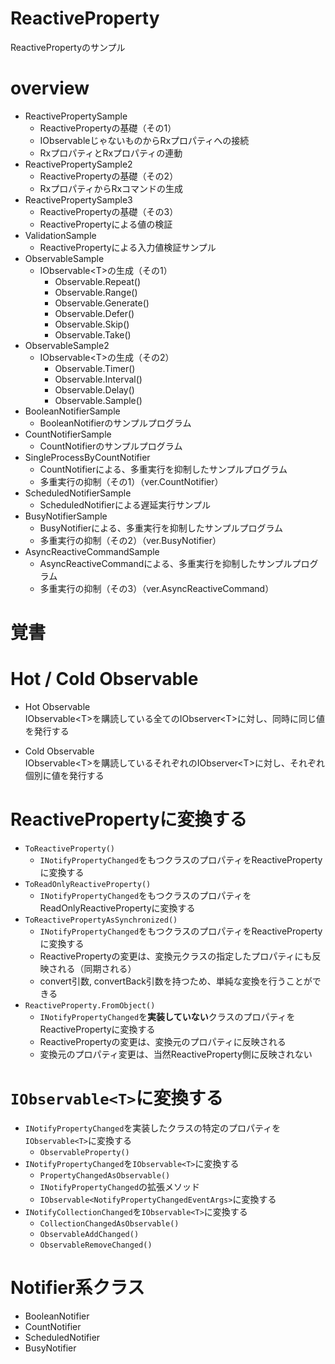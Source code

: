 # ReactiveProperty

ReactivePropertyのサンプル

# overview

- ReactivePropertySample
    - ReactivePropertyの基礎（その1）
    - IObservable<T>じゃないものからRxプロパティへの接続
    - RxプロパティとRxプロパティの連動
- ReactivePropertySample2
    - ReactivePropertyの基礎（その2）
    - RxプロパティからRxコマンドの生成
- ReactivePropertySample3
    - ReactivePropertyの基礎（その3）
    - ReactivePropertyによる値の検証
- ValidationSample
    - ReactivePropertyによる入力値検証サンプル
- ObservableSample
    - IObservable\<T\>の生成（その1）
        - Observable.Repeat()
        - Observable.Range()
        - Observable.Generate()
        - Observable.Defer()
        - Observable.Skip()
        - Observable.Take()
- ObservableSample2
    - IObservable\<T\>の生成（その2）
        - Observable.Timer()
        - Observable.Interval()
        - Observable.Delay()
        - Observable.Sample()
- BooleanNotifierSample
    - BooleanNotifierのサンプルプログラム
- CountNotifierSample
    - CountNotifierのサンプルプログラム
- SingleProcessByCountNotifier
    - CountNotifierによる、多重実行を抑制したサンプルプログラム
    - 多重実行の抑制（その1）（ver.CountNotifier）
- ScheduledNotifierSample
    - ScheduledNotifierによる遅延実行サンプル
- BusyNotifierSample
    - BusyNotifierによる、多重実行を抑制したサンプルプログラム
    - 多重実行の抑制（その2）（ver.BusyNotifier）
- AsyncReactiveCommandSample
    - AsyncReactiveCommandによる、多重実行を抑制したサンプルプログラム
    - 多重実行の抑制（その3）（ver.AsyncReactiveCommand）

# 覚書

# Hot / Cold Observable

- Hot Observable  
    IObservable\<T\>を購読している全てのIObserver\<T\>に対し、同時に同じ値を発行する

- Cold Observable  
    IObservable\<T\>を購読しているそれぞれのIObserver\<T\>に対し、それぞれ個別に値を発行する

# ReactivePropertyに変換する

- `ToReactiveProperty()`
    - `INotifyPropertyChanged`をもつクラスのプロパティをReactivePropertyに変換する
- `ToReadOnlyReactiveProperty()`
    - `INotifyPropertyChanged`をもつクラスのプロパティをReadOnlyReactivePropertyに変換する
- `ToReactivePropertyAsSynchronized()`
    - `INotifyPropertyChanged`をもつクラスのプロパティをReactivePropertyに変換する
    - ReactivePropertyの変更は、変換元クラスの指定したプロパティにも反映される（同期される）
    - convert引数, convertBack引数を持つため、単純な変換を行うことができる
- `ReactiveProperty.FromObject()`
    - `INotifyPropertyChanged`を**実装していない**クラスのプロパティをReactivePropertyに変換する
    - ReactivePropertyの変更は、変換元のプロパティに反映される
    - 変換元のプロパティ変更は、当然ReactiveProperty側に反映されない

# `IObservable<T>`に変換する

- `INotifyPropertyChanged`を実装したクラスの特定のプロパティを`IObservable<T>`に変換する
    - `ObservableProperty()`
- `INotifyPropertyChanged`を`IObservable<T>`に変換する
    - `PropertyChangedAsObservable()`
    - `INotifyPropertyChanged`の拡張メソッド
    - `IObservable<NotifyPropertyChangedEventArgs>`に変換する
- `INotifyCollectionChanged`を`IObservable<T>`に変換する
    - `CollectionChangedAsObservable()`
    - `ObservableAddChanged()`
    - `ObservableRemoveChanged()`

# Notifier系クラス

- BooleanNotifier
- CountNotifier
- ScheduledNotifier
- BusyNotifier
